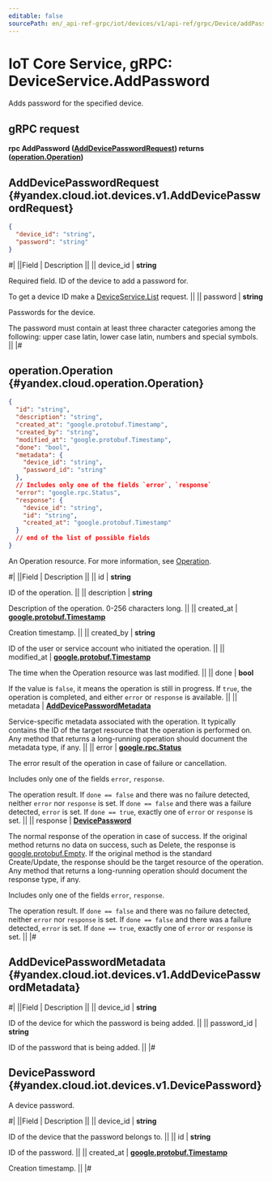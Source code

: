 ```yaml
---
editable: false
sourcePath: en/_api-ref-grpc/iot/devices/v1/api-ref/grpc/Device/addPassword.md
---
```


# IoT Core Service, gRPC: DeviceService.AddPassword

Adds password for the specified device.

## gRPC request

**rpc AddPassword ([AddDevicePasswordRequest](#yandex.cloud.iot.devices.v1.AddDevicePasswordRequest)) returns ([operation.Operation](#yandex.cloud.operation.Operation))**

## AddDevicePasswordRequest {#yandex.cloud.iot.devices.v1.AddDevicePasswordRequest}

```json
{
  "device_id": "string",
  "password": "string"
}
```

#|
||Field | Description ||
|| device_id | **string**

Required field. ID of the device to add a password for.

To get a device ID make a [DeviceService.List](/docs/iot-core/api-ref/grpc/Device/list#List) request. ||
|| password | **string**

Passwords for the device.

The password must contain at least three character categories among the following: upper case latin, lower case latin, numbers and special symbols. ||
|#

## operation.Operation {#yandex.cloud.operation.Operation}

```json
{
  "id": "string",
  "description": "string",
  "created_at": "google.protobuf.Timestamp",
  "created_by": "string",
  "modified_at": "google.protobuf.Timestamp",
  "done": "bool",
  "metadata": {
    "device_id": "string",
    "password_id": "string"
  },
  // Includes only one of the fields `error`, `response`
  "error": "google.rpc.Status",
  "response": {
    "device_id": "string",
    "id": "string",
    "created_at": "google.protobuf.Timestamp"
  }
  // end of the list of possible fields
}
```

An Operation resource. For more information, see [Operation](/docs/api-design-guide/concepts/operation).

#|
||Field | Description ||
|| id | **string**

ID of the operation. ||
|| description | **string**

Description of the operation. 0-256 characters long. ||
|| created_at | **[google.protobuf.Timestamp](https://developers.google.com/protocol-buffers/docs/reference/google.protobuf#timestamp)**

Creation timestamp. ||
|| created_by | **string**

ID of the user or service account who initiated the operation. ||
|| modified_at | **[google.protobuf.Timestamp](https://developers.google.com/protocol-buffers/docs/reference/google.protobuf#timestamp)**

The time when the Operation resource was last modified. ||
|| done | **bool**

If the value is `false`, it means the operation is still in progress.
If `true`, the operation is completed, and either `error` or `response` is available. ||
|| metadata | **[AddDevicePasswordMetadata](#yandex.cloud.iot.devices.v1.AddDevicePasswordMetadata)**

Service-specific metadata associated with the operation.
It typically contains the ID of the target resource that the operation is performed on.
Any method that returns a long-running operation should document the metadata type, if any. ||
|| error | **[google.rpc.Status](https://cloud.google.com/tasks/docs/reference/rpc/google.rpc#status)**

The error result of the operation in case of failure or cancellation.

Includes only one of the fields `error`, `response`.

The operation result.
If `done == false` and there was no failure detected, neither `error` nor `response` is set.
If `done == false` and there was a failure detected, `error` is set.
If `done == true`, exactly one of `error` or `response` is set. ||
|| response | **[DevicePassword](#yandex.cloud.iot.devices.v1.DevicePassword)**

The normal response of the operation in case of success.
If the original method returns no data on success, such as Delete,
the response is [google.protobuf.Empty](https://developers.google.com/protocol-buffers/docs/reference/google.protobuf#google.protobuf.Empty).
If the original method is the standard Create/Update,
the response should be the target resource of the operation.
Any method that returns a long-running operation should document the response type, if any.

Includes only one of the fields `error`, `response`.

The operation result.
If `done == false` and there was no failure detected, neither `error` nor `response` is set.
If `done == false` and there was a failure detected, `error` is set.
If `done == true`, exactly one of `error` or `response` is set. ||
|#

## AddDevicePasswordMetadata {#yandex.cloud.iot.devices.v1.AddDevicePasswordMetadata}

#|
||Field | Description ||
|| device_id | **string**

ID of the device for which the password is being added. ||
|| password_id | **string**

ID of the password that is being added. ||
|#

## DevicePassword {#yandex.cloud.iot.devices.v1.DevicePassword}

A device password.

#|
||Field | Description ||
|| device_id | **string**

ID of the device that the password belongs to. ||
|| id | **string**

ID of the password. ||
|| created_at | **[google.protobuf.Timestamp](https://developers.google.com/protocol-buffers/docs/reference/google.protobuf#timestamp)**

Creation timestamp. ||
|#
